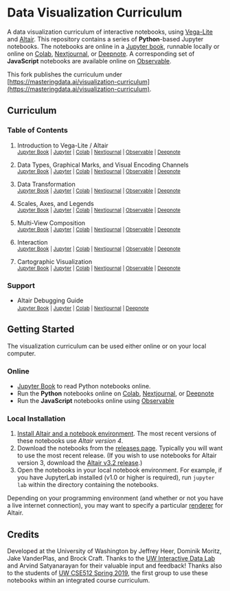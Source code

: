 # Data Visualization Curriculum

A data visualization curriculum of interactive notebooks, using [Vega-Lite](https://vega.github.io/vega-lite/) and [Altair](https://altair-viz.github.io/). This repository contains a series of **Python**-based Jupyter notebooks. The notebooks are online in a [Jupyter book](https://uwdata.github.io/visualization-curriculum/intro.html), runnable locally or online on [Colab](https://colab.research.google.com/github/uwdata/visualization-curriculum), [Nextjournal](https://github.nextjournal.com/uwdata/visualization-curriculum), or [Deepnote](https://deepnote.com/launch?url=https://github.com/uwdata/visualization-curriculum/blob/master/altair_introduction.ipynb). A corresponding set of **JavaScript** notebooks are available online on [Observable](https://observablehq.com/@uwdata/data-visualization-curriculum).

This fork publishes the curriculum under [https://masteringdata.ai/visualization-curriculum](https://masteringdata.ai/visualization-curriculum).

## Curriculum

### Table of Contents

1. Introduction to Vega-Lite / Altair<br/>
   <small>
     [Jupyter Book](https://uwdata.github.io/visualization-curriculum/altair_introduction.html) |
     [Jupyter](https://github.com/uwdata/visualization-curriculum/blob/master/altair_introduction.ipynb) |
     [Colab](https://colab.research.google.com/github/uwdata/visualization-curriculum/blob/master/altair_introduction.ipynb) |
     [Nextjournal](https://github.nextjournal.com/uwdata/visualization-curriculum/blob/master/altair_introduction.ipynb) |
     [Observable](https://observablehq.com/@uwdata/introduction-to-vega-lite) |
     [Deepnote](https://deepnote.com/launch?url=https://github.com/uwdata/visualization-curriculum/blob/master/altair_introduction.ipynb)
   </small>

2. Data Types, Graphical Marks, and Visual Encoding Channels<br/>
   <small>
     [Jupyter Book](https://uwdata.github.io/visualization-curriculum/altair_marks_encoding.html) |
     [Jupyter](https://github.com/uwdata/visualization-curriculum/blob/master/altair_marks_encoding.ipynb) |
     [Colab](https://colab.research.google.com/github/uwdata/visualization-curriculum/blob/master/altair_marks_encoding.ipynb) |
     [Nextjournal](https://github.nextjournal.com/uwdata/visualization-curriculum/blob/master/altair_marks_encoding.ipynb) |
     [Observable](https://observablehq.com/@uwdata/data-types-graphical-marks-and-visual-encoding-channels) |
     [Deepnote](https://deepnote.com/launch?url=https://github.com/uwdata/visualization-curriculum/blob/master/altair_marks_encoding.ipynb)
   </small>

3. Data Transformation<br/>
   <small>
     [Jupyter Book](https://uwdata.github.io/visualization-curriculum/altair_data_transformation.html) |
     [Jupyter](https://github.com/uwdata/visualization-curriculum/blob/master/altair_data_transformation.ipynb) |
     [Colab](https://colab.research.google.com/github/uwdata/visualization-curriculum/blob/master/altair_data_transformation.ipynb) |
     [Nextjournal](https://github.nextjournal.com/uwdata/visualization-curriculum/blob/master/altair_data_transformation.ipynb) |
     [Observable](https://observablehq.com/@uwdata/data-transformation) |
     [Deepnote](https://deepnote.com/launch?url=https://github.com/uwdata/visualization-curriculum/blob/master/altair_data_transformation.ipynb)
   </small>

4. Scales, Axes, and Legends<br/>
   <small>
     [Jupyter Book](https://uwdata.github.io/visualization-curriculum/altair_scales_axes_legends.html) |
     [Jupyter](https://github.com/uwdata/visualization-curriculum/blob/master/altair_scales_axes_legends.ipynb) |
     [Colab](https://colab.research.google.com/github/uwdata/visualization-curriculum/blob/master/altair_scales_axes_legends.ipynb) |
     [Nextjournal](https://github.nextjournal.com/uwdata/visualization-curriculum/blob/master/altair_scales_axes_legends.ipynb) |
     [Observable](https://observablehq.com/@uwdata/scales-axes-and-legends) |
     [Deepnote](https://deepnote.com/launch?url=https://github.com/uwdata/visualization-curriculum/blob/master/altair_scales_axes_legends.ipynb)
   </small>

5. Multi-View Composition<br/>
   <small>
     [Jupyter Book](https://uwdata.github.io/visualization-curriculum/altair_view_composition.html) |
     [Jupyter](https://github.com/uwdata/visualization-curriculum/blob/master/altair_view_composition.ipynb) |
     [Colab](https://colab.research.google.com/github/uwdata/visualization-curriculum/blob/master/altair_view_composition.ipynb) |
     [Nextjournal](https://github.nextjournal.com/uwdata/visualization-curriculum/blob/master/altair_view_composition.ipynb) |
     [Observable](https://observablehq.com/@uwdata/multi-view-composition) |
     [Deepnote](https://deepnote.com/launch?url=https://github.com/uwdata/visualization-curriculum/blob/master/altair_view_composition.ipynb)
   </small>

6. Interaction<br/>
   <small>
     [Jupyter Book](https://uwdata.github.io/visualization-curriculum/altair_interaction.html) |
     [Jupyter](https://github.com/uwdata/visualization-curriculum/blob/master/altair_interaction.ipynb) |
     [Colab](https://colab.research.google.com/github/uwdata/visualization-curriculum/blob/master/altair_interaction.ipynb) |
     [Nextjournal](https://github.nextjournal.com/uwdata/visualization-curriculum/blob/master/altair_interaction.ipynb) |
     [Observable](https://observablehq.com/@uwdata/interaction) |
     [Deepnote](https://deepnote.com/launch?url=https://github.com/uwdata/visualization-curriculum/blob/master/altair_interaction.ipynb)
   </small>

7. Cartographic Visualization<br/>
   <small>
     [Jupyter Book](https://uwdata.github.io/visualization-curriculum/altair_cartographic.html) |
     [Jupyter](https://github.com/uwdata/visualization-curriculum/blob/master/altair_cartographic.ipynb) |
     [Colab](https://colab.research.google.com/github/uwdata/visualization-curriculum/blob/master/altair_cartographic.ipynb) |
     [Nextjournal](https://github.nextjournal.com/uwdata/visualization-curriculum/blob/master/altair_cartographic.ipynb) |
     [Observable](https://observablehq.com/@uwdata/cartographic-visualization) |
     [Deepnote](https://deepnote.com/launch?url=https://github.com/uwdata/visualization-curriculum/blob/master/altair_cartographic.ipynb)
   </small>

### Support

- Altair Debugging Guide<br/>
  <small>
     [Jupyter Book](https://uwdata.github.io/visualization-curriculum/altair_debugging.html) |
     [Jupyter](https://github.com/uwdata/visualization-curriculum/blob/master/altair_debugging.ipynb) |
     [Colab](https://colab.research.google.com/github/uwdata/visualization-curriculum/blob/master/altair_debugging.ipynb) |
     [Nextjournal](https://github.nextjournal.com/uwdata/visualization-curriculum/blob/master/altair_debugging.ipynb) |
     [Deepnote](https://deepnote.com/launch?url=https://github.com/uwdata/visualization-curriculum/blob/master/altair_debugging.ipynb)
  </small>

## Getting Started

The visualization curriculum can be used either online or on your local computer.

### Online

- [Jupyter Book](https://uwdata.github.io/visualization-curriculum/) to read Python notebooks online.
- Run the **Python** notebooks online on [Colab](https://colab.research.google.com/github/uwdata/visualization-curriculum/), [Nextjournal](https://github.nextjournal.com/uwdata/visualization-curriculum/), or [Deepnote](https://deepnote.com/launch?url=https://github.com/uwdata/visualization-curriculum/blob/master/altair_introduction.ipynb)
- Run the **JavaScript** notebooks online using [Observable](https://observablehq.com/collection/@uwdata/visualization-curriculum)

### Local Installation

1. [Install Altair and a notebook environment](https://altair-viz.github.io/getting_started/installation.html). The most recent versions of these notebooks use _Altair version 4_.
2. Download the notebooks from the [releases page](https://github.com/uwdata/visualization-curriculum/releases). Typically you will want to use the most recent release.  (If you wish to use notebooks for Altair version 3, download the [Altair v3.2 release](https://github.com/uwdata/visualization-curriculum/releases/tag/altair-v3).)
3. Open the notebooks in your local notebook environment. For example, if you have JupyterLab installed (v1.0 or higher is required), run `jupyter lab` within the directory containing the notebooks.

Depending on your programming environment (and whether or not you have a live internet connection), you may want to specify a particular [renderer](https://altair-viz.github.io/user_guide/display_frontends.html) for Altair.

## Credits

Developed at the University of Washington by Jeffrey Heer, Dominik Moritz, Jake VanderPlas, and Brock Craft. Thanks to the [UW Interactive Data Lab](https://idl.cs.washington.edu/) and Arvind Satyanarayan for their valuable input and feedback! Thanks also to the students of [UW CSE512 Spring 2019](https://courses.cs.washington.edu/courses/cse512/19sp/), the first group to use these notebooks within an integrated course curriculum.

